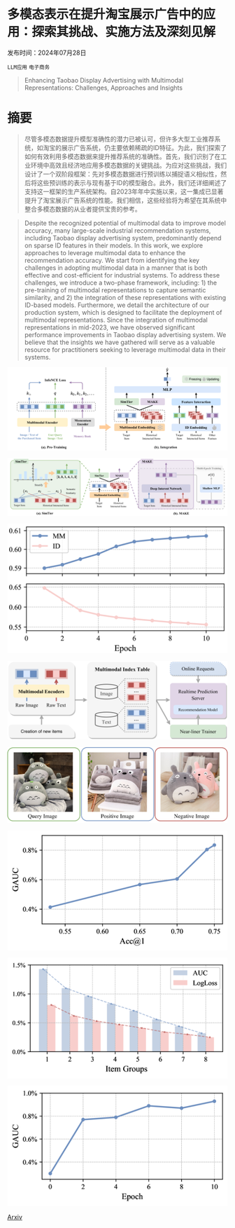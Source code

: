 # 多模态表示在提升淘宝展示广告中的应用：探索其挑战、实施方法及深刻见解

发布时间：2024年07月28日

`LLM应用` `电子商务`

> Enhancing Taobao Display Advertising with Multimodal Representations: Challenges, Approaches and Insights

# 摘要

> 尽管多模态数据提升模型准确性的潜力已被认可，但许多大型工业推荐系统，如淘宝的展示广告系统，仍主要依赖稀疏的ID特征。为此，我们探索了如何有效利用多模态数据来提升推荐系统的准确性。首先，我们识别了在工业环境中高效且经济地应用多模态数据的关键挑战。为应对这些挑战，我们设计了一个双阶段框架：先对多模态数据进行预训练以捕捉语义相似性，然后将这些预训练的表示与现有基于ID的模型融合。此外，我们还详细阐述了支持这一框架的生产系统架构。自2023年年中实施以来，这一集成已显著提升了淘宝展示广告系统的性能。我们相信，这些经验将为希望在其系统中整合多模态数据的从业者提供宝贵的参考。

> Despite the recognized potential of multimodal data to improve model accuracy, many large-scale industrial recommendation systems, including Taobao display advertising system, predominantly depend on sparse ID features in their models. In this work, we explore approaches to leverage multimodal data to enhance the recommendation accuracy. We start from identifying the key challenges in adopting multimodal data in a manner that is both effective and cost-efficient for industrial systems. To address these challenges, we introduce a two-phase framework, including: 1) the pre-training of multimodal representations to capture semantic similarity, and 2) the integration of these representations with existing ID-based models. Furthermore, we detail the architecture of our production system, which is designed to facilitate the deployment of multimodal representations. Since the integration of multimodal representations in mid-2023, we have observed significant performance improvements in Taobao display advertising system. We believe that the insights we have gathered will serve as a valuable resource for practitioners seeking to leverage multimodal data in their systems.

![多模态表示在提升淘宝展示广告中的应用：探索其挑战、实施方法及深刻见解](../../../paper_images/2407.19467/x1.png)

![多模态表示在提升淘宝展示广告中的应用：探索其挑战、实施方法及深刻见解](../../../paper_images/2407.19467/x2.png)

![多模态表示在提升淘宝展示广告中的应用：探索其挑战、实施方法及深刻见解](../../../paper_images/2407.19467/x3.png)

![多模态表示在提升淘宝展示广告中的应用：探索其挑战、实施方法及深刻见解](../../../paper_images/2407.19467/x4.png)

![多模态表示在提升淘宝展示广告中的应用：探索其挑战、实施方法及深刻见解](../../../paper_images/2407.19467/x5.png)

![多模态表示在提升淘宝展示广告中的应用：探索其挑战、实施方法及深刻见解](../../../paper_images/2407.19467/x6.png)

![多模态表示在提升淘宝展示广告中的应用：探索其挑战、实施方法及深刻见解](../../../paper_images/2407.19467/x7.png)

![多模态表示在提升淘宝展示广告中的应用：探索其挑战、实施方法及深刻见解](../../../paper_images/2407.19467/x8.png)

[Arxiv](https://arxiv.org/abs/2407.19467)